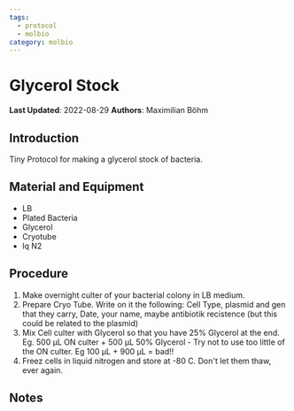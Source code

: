 ```yaml
---
tags:
  - protocol
  - molbio
category: molbio
---
```

# Glycerol Stock

**Last Updated**: 2022-08-29
**Authors**: Maximilian Böhm

## Introduction
Tiny Protocol for making a glycerol stock of bacteria.

## Material and Equipment
- LB
- Plated Bacteria
- Glycerol
- Cryotube 
- lq N2

## Procedure

1. Make overnight culter of your bacterial colony in LB medium.
1. Prepare Cryo Tube. Write on it the following: Cell Type, plasmid and gen that they carry, Date, your name, maybe antibiotik recistence (but this could be related to the plasmid)
1. Mix Cell culter with Glycerol so that you have 25% Glycerol at the end. Eg. 500 µL ON culter + 500 µL 50% Glycerol
		- Try not to use too little of the ON culter. Eg 100 µL + 900 µL = bad!!
1. Freez cells in liquid nitrogen and store at -80 C. Don't let them thaw, ever again.

## Notes